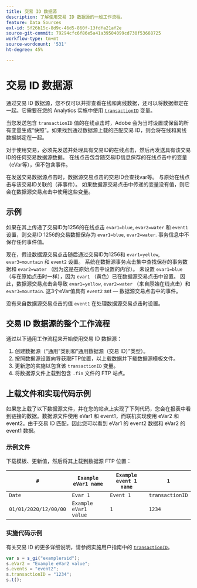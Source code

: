 ```yaml
---
title: 交易 ID 数据源
description: 了解使用交易 ID 数据源的一般工作流程。
feature: Data Sources
exl-id: 5f26b15c-8d9c-46d5-860f-13fdfa21af2e
source-git-commit: 79294cfc6f86e5a41a39504099cd730f53668725
workflow-type: tm+mt
source-wordcount: '531'
ht-degree: 45%

---
```


# 交易 ID 数据源

通过交易 ID 数据源，您不仅可以并排查看在线和离线数据，还可以将数据绑定在一起。它需要在您的 Analytics 实施中使用 [`transactionID`](/help/implement/vars/page-vars/transactionid.md) 变量。

当您发送包含 `transactionID` 值的在线点击时，Adobe 会为当时设置或保留的所有变量生成“快照”。如果找到通过数据源上载的匹配交易 ID，则会将在线和离线数据绑定在一起。

对于使用交易，必须先发送并处理具有交易ID的在线点击，然后再发送具有该交易ID的任何交易数据源数据。 在线点击包含随交易ID信息保存的在线点击中的变量（eVar等），但不包含事件。

在发送交易数据源点击时，数据源交易点击的交易ID会查找var等。 与原始在线点击与该交易ID关联的（非事件）。 如果数据源交易点击中传递的变量没有值，则它会在数据源交易点击中使用这些变量。

## 示例

如果在其上传递了交易ID为1256的在线点击 `evar1=blue`, `evar2=water` 和 `event1` 设置，则交易ID 1256的交易数据保存为 `evar1=blue`, `evar2=water`. 事务信息中不保存任何事件值。

现在，假设数据源交易点击随后通过交易ID为1256和 `evar1=yellow`, `evar3=mountain` 和 `event2` 设置。 系统在数据源事务点击集中查找保存的事务数据和 `evar2=water` （因为这是在原始点击中设置的内容）。 未设置 `evar1=blue` （与在原始点击时一样），因为 `evar1` （黄色）已在数据源交易点击中设置。  因此，数据源交易点击会导致 `evar1=yellow`, `evar2=water` （来自原始在线点击）和 `evar3=mountain`. 这3个eVar值具有 `event2` set — 数据源交易点击中的事件。

没有来自数据源交易点击的值 `event1` 在处理数据源交易点击时设置。

## 交易 ID 数据源的整个工作流程

通过以下通用工作流程来开始使用交易 ID 数据源：

1. 创建数据源（“通用”类别和“通用数据源（交易 ID）”类型）。
1. 按照数据源设置向导获取FTP位置，以上载数据并下载数据源模板文件。
1. 更新您的实施以包含该 `transactionID` 变量。
1. 将数据源文件上载到包含 `.fin` 文件的 FTP 站点。

## 上载文件和实现代码示例

如果您上载了以下数据源文件，并在您的站点上实现了下列代码，您会在报表中看到链接的数据。数据源文件使用 eVar1 和 event1，而联机实现使用 eVar2 和 event2。由于交易 ID 匹配，因此您可以看到 eVar1 的 event2 数据和 eVar2 的 event1 数据。

### 示例文件

下载模板、更新值，然后将其上载到数据源 FTP 位置：

| `#` | `Example eVar1 name` | `Example event 1 name` | `1` |
|---|---|---|---|
| `Date` | `Evar 1` | `Event 1` | `transactionID` |
| `01/01/2020/12/00/00` | `Example eVar1 value` | `1` | `1234` |

### 实施代码示例

有关交易 ID 的更多详细说明，请参阅实施用户指南中的 [`transactionID`](/help/implement/vars/page-vars/transactionid.md)。

```js
var s = s_gi("examplersid");
s.eVar2 = "Example eVar2 value";
s.events = "event2";
s.transactionID = "1234";
s.t();
```
